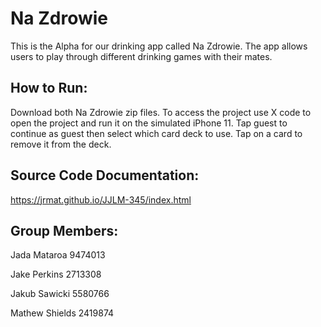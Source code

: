 # Na Zdrowie

This is the Alpha for our drinking app called Na Zdrowie. The app allows users to play through different drinking games with their mates.

## How to Run:
Download both Na Zdrowie zip files. To access the project use X code to open the project and run it on the simulated iPhone 11. Tap guest to continue as guest then select which card deck to use. Tap on a card to remove it from the deck.

## Source Code Documentation:
https://jrmat.github.io/JJLM-345/index.html

## Group Members:
Jada Mataroa 9474013

Jake Perkins 2713308

Jakub Sawicki 5580766

Mathew Shields 2419874

